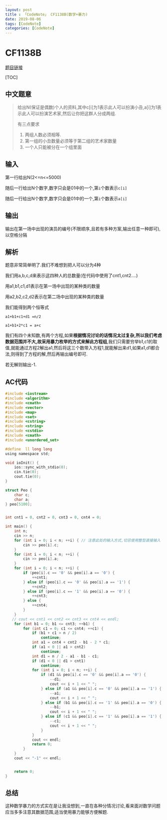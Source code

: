 ```yaml
---
layout: post
title : 「CodeNote」 CF1138B(数学+暴力)
date: 2019-08-06
tags: [CodeNote]
categories: [CodeNote]
---
```


# CF1138B

[题目链接](<http://codeforces.com/problemset/problem/1138/B>)

[TOC]

## 中文题意

> 给出N(保证是偶数)个人的资料,其中c[i]为1表示此人可以扮演小丑,a[i]为1表示此人可以扮演艺术家,然后让你把这群人分成两组.
>
> 有三点要求
>
> 1. 两组人数必须相等.
> 2. 第一组的小丑数量必须等于第二组的艺术家数量
> 3. 一个人只能被分在一个组里面

## 输入

第一行给出N(2<=n<=5000)

随后一行给出N个数字,数字只会是01中的一个,第```i```个数表示```c[i]```

随后一行给出N个数字,数字只会是01中的一个,第```i```个数表示```a[i]```

## 输出

输出在第一场中出现的演员的编号(不限顺序,且若有多种方案,输出任意一种即可),以空格分隔



## 解析

题意非常简单明了.我们不难想到把人可以分为4种

我们用a,b,c,d来表示这四种人的总数量(在代码中使用了cnt1,cnt2....)

用a1,b1,c1,d1表示在第一场中出现的某种类的数量

用a2,b2,c2,d2表示在第二场中出现的某种类的数量

我们能得到两个恒等式

```a1+b1+c1+d1 =n/2```

```a1+b1+2*c1 = a+c```

我们有四个未知数,有两个方程,如果**根据情况讨论的话情况太过复杂,所以我们考虑数据范围并不大,故采用暴力枚举的方式来解此方程组**,我们只需要穷举b1,c1的取值,就能通过方程2解出a1,然后将这三个数带入方程1,就能解出来d1,如果a1,d1都合法,则得到了方程的解,然后再输出编号即可.

若无解则输出-1.

## AC代码

```c
#include <iostream>
#include <algorithm>
#include <cmath>
#include <vector>
#include <map>
#include <set>
#include <cstring>
#include <string>
#include <cstdio>
#include <cmath>
#include <unordered_set>

#define  ll long long
using namespace std;

void ioInit() {
    ios::sync_with_stdio(0);
    cin.tie(0);
    cout.tie(0);
}

struct Peo {
    char c;
    char a;
} peo[5100];


int cnt1 = 0, cnt2 = 0, cnt3 = 0, cnt4 = 0;

int main() {
    int n;
    cin >> n;
    for (int i = 0; i < n; ++i) { // 注意此处的输入方式,切忌使用整型直接输入
        cin >> peo[i].c; 
    }
    for (int i = 0; i < n; ++i) {
        cin >> peo[i].a;
    }
    for (int i = 0; i < n; ++i) {
        if (peo[i].c == '0' && peo[i].a == '0') {
            ++cnt1;
        } else if (peo[i].c == '0' && peo[i].a == '1') {
            ++cnt2;
        } else if (peo[i].c == '1' && peo[i].a == '0') {
            ++cnt3;
        } else {
            ++cnt4;
        }
    }
   // cout << cnt1 << cnt2 << cnt3 << cnt4 << endl;
    for (int b1 = 0; b1 <= cnt3; ++b1) {
        for (int c1 = 0; c1 <= cnt4; ++c1) {
            if (b1 + c1 > n / 2)
                continue;
            int a1 = cnt4 + cnt2 - b1 - 2 * c1;
            if (a1 < 0 || a1 > cnt2)
                continue;
            int d1 = n / 2 - a1 - b1 - c1;
            if (d1 < 0 || d1 > cnt1)
                continue;
            for (int i = 0; i < n; ++i) {
                if (d1 && peo[i].c == '0' && peo[i].a == '0') {
                    --d1;
                    cout << i + 1 << " ";
                } else if (a1 && peo[i].c == '0' && peo[i].a == '1') {
                    --a1;
                    cout << i + 1 << " ";
                } else if (b1 && peo[i].c == '1' && peo[i].a == '0') {
                    --b1;
                    cout << i + 1 << " ";
                } else if (c1 && peo[i].c == '1' && peo[i].a == '1') {
                    --c1;
                    cout << i + 1 << " ";
                }
            }
            cout << endl;
            return 0;
        }
    }
    cout << "-1" << endl;


    return 0;
}

```

## 总结

这种数学暴力的方式实在是让我没想到,一直在各种分情况讨论,看来面对数学问题应当多多注意其数据范围,适当使用暴力能够方便解题.